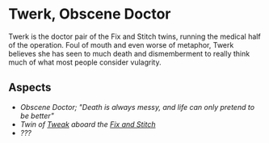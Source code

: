 # Twerk, Obscene Doctor

Twerk is the doctor pair of the Fix and Stitch twins, running the medical half of the operation. Foul of mouth and even worse of metaphor, Twerk believes she has seen to much death and dismemberment to really think much of what most people consider vulagrity.

## Aspects
* *Obscene Doctor; "Death is always messy, and life can only pretend to be better"*
* *Twin of [Tweak](Tweak.md) aboard the [Fix and Stitch](../Factions/FixAndStitch.md)*
* *???*